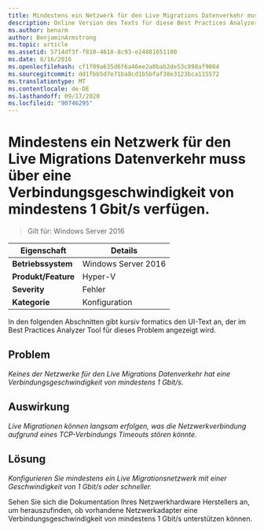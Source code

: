 ```yaml
---
title: Mindestens ein Netzwerk für den Live Migrations Datenverkehr muss über eine Verbindungsgeschwindigkeit von mindestens 1 Gbit/s verfügen.
description: Online Version des Texts für diese Best Practices Analyzer Regel.
ms.author: benarm
author: BenjaminArmstrong
ms.topic: article
ms.assetid: 5714df3f-f810-4618-8c93-e24881651100
ms.date: 8/16/2016
ms.openlocfilehash: cf1f09a635d6f6a46ee2a0bab2de53c898af9084
ms.sourcegitcommit: dd1fbb5d7e71ba8cd1b5bfaf38e3123bca115572
ms.translationtype: MT
ms.contentlocale: de-DE
ms.lasthandoff: 09/17/2020
ms.locfileid: "90746295"
---
```

# <a name="at-least-one-network-for-live-migration-traffic-should-have-a-link-speed-of-at-least-1-gbps"></a>Mindestens ein Netzwerk für den Live Migrations Datenverkehr muss über eine Verbindungsgeschwindigkeit von mindestens 1 Gbit/s verfügen.

>Gilt für: Windows Server 2016



|Eigenschaft|Details|
|-|-|
|**Betriebssystem**|Windows Server 2016|
|**Produkt/Feature**|Hyper-V|
|**Severity**|Fehler|
|**Kategorie**|Konfiguration|

In den folgenden Abschnitten gibt kursiv formatics den UI-Text an, der im Best Practices Analyzer Tool für dieses Problem angezeigt wird.

## <a name="issue"></a>Problem
*Keines der Netzwerke für den Live Migrations Datenverkehr hat eine Verbindungsgeschwindigkeit von mindestens 1 Gbit/s.*

## <a name="impact"></a>Auswirkung
*Live Migrationen können langsam erfolgen, was die Netzwerkverbindung aufgrund eines TCP-Verbindungs Timeouts stören könnte.*

## <a name="resolution"></a>Lösung
*Konfigurieren Sie mindestens ein Live Migrationsnetzwerk mit einer Geschwindigkeit von 1 Gbit/s oder schneller.*

Sehen Sie sich die Dokumentation Ihres Netzwerkhardware Herstellers an, um herauszufinden, ob vorhandene Netzwerkadapter eine Verbindungsgeschwindigkeit von mindestens 1 Gbit/s unterstützen können.



